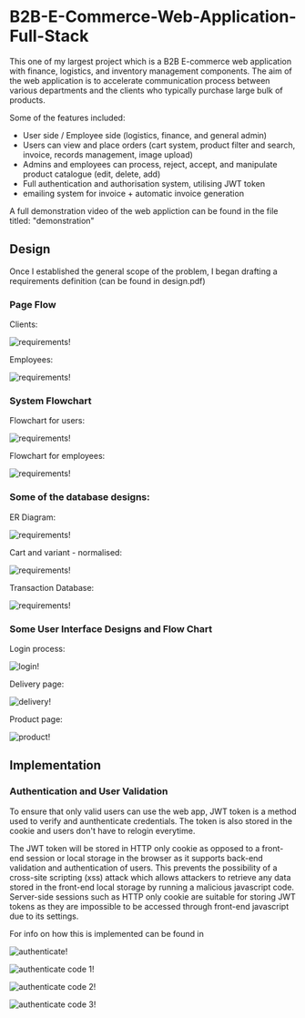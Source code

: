 # B2B-E-Commerce-Web-Application-Full-Stack

This one of my largest project which is a B2B E-commerce web application with finance, logistics, and inventory management components. The aim of the web application is to accelerate communication process between various departments and the clients who typically purchase large bulk of products. 

Some of the features included: 
- User side / Employee side (logistics, finance, and general admin)
- Users can view and place orders (cart system, product filter and search, invoice, records management, image upload)
- Admins and employees can process, reject, accept, and manipulate product catalogue (edit, delete, add)
- Full authentication and authorisation system, utilising JWT token
- emailing system for invoice + automatic invoice generation

A full demonstration video of the web appliction can be found in the file titled: "demonstration"

## Design 

Once I established the general scope of the problem, I began drafting a requirements definition (can be found in design.pdf)

### Page Flow 

Clients:

![requirements!](image/client-side.png)

Employees: 

![requirements!](image/employee-side.png)

### System Flowchart

Flowchart for users: 

![requirements!](image/user-chart.png)

Flowchart for employees: 

![requirements!](image/employee-chart.png)

### Some of the database designs: 

ER Diagram: 

![requirements!](image/er-diagram.png)

Cart and variant - normalised: 

![requirements!](image/cart-er.png)

Transaction Database: 

![requirements!](image/transaction-database.png)

### Some User Interface Designs and Flow Chart

Login process: 

![login!](image/login.png)

Delivery page: 

![delivery!](image/delivery.png)

Product page: 

![product!](image/product.png)

## Implementation 

### Authentication and User Validation 

To ensure that only valid users can use the web app, JWT token is a method used to verify and aunthenticate credentials. The token is also stored in the cookie and users don't have to relogin everytime. 

The JWT token will be stored in HTTP only cookie as opposed to a front-end session or local storage in the browser as it supports back-end validation and authentication of users. This prevents the possibility of a cross-site scripting (xss) attack which allows attackers to retrieve any data stored in the front-end local storage by running a malicious javascript code. Server-side sessions such as HTTP only cookie are suitable for storing JWT tokens as they are impossible to be accessed through front-end javascript due to its settings.

For info on how this is implemented can be found in 

![authenticate!](image/authenticate-flow.png)

![authenticate code 1!](image/authenticate-code-1.png)

![authenticate code 2!](image/authenticate-code-2.png)

![authenticate code 3!](image/authenticate-code-3.png)


